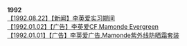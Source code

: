 **1992**       
[【1992.08.22】【新闻】李英爱实习期间](https://tieba.baidu.com/p/6155592485)         
[【1992.01.02】【广告】李英爱CF,Mamonde Evergreen](https://weibo.com/6493535909/HrM8PfStd)             
[【1992.01.01】【广告】李英爱广告,Mamonde紫外线防晒霜套装](https://weibo.com/6493535909/HrtaWBstw)               
